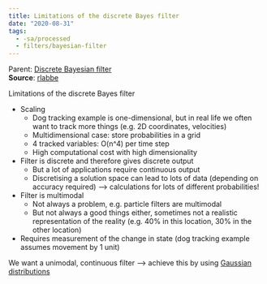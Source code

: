 ```yaml
---
title: Limitations of the discrete Bayes filter
date: "2020-08-31"
tags:
  - -sa/processed
  - filters/bayesian-filter
---
```


Parent: [Discrete Bayesian filter](discrete-bayesian-filter.md)  
**Source**: [rlabbe](bibliography/rlabbe.md)

Limitations of the discrete Bayes filter

*   Scaling
    *   Dog tracking example is one-dimensional, but in real life we often want to track more things (e.g. 2D coordinates, velocities)
    *   Multidimensional case: store probabilities in a grid
    *   4 tracked variables: O(n^4) per time step
    *   High computational cost with high dimensionality
*   Filter is discrete and therefore gives discrete output
    *   But a lot of applications require continuous output
    *   Discretising a solution space can lead to lots of data (depending on accuracy required) --> calculations for lots of different probabilities!
*   Filter is multimodal
    *   Not always a problem, e.g. particle filters are multimodal
    *   But not always a good things either, sometimes not a realistic representation of the reality (e.g. 40% in this location, 30% in the other location)
*   Requires measurement of the change in state (dog tracking example assumes movement by 1 unit)

We want a unimodal, continuous filter --> achieve this by using [Gaussian distributions](studienarbeit/gaussian-distribution.md)


